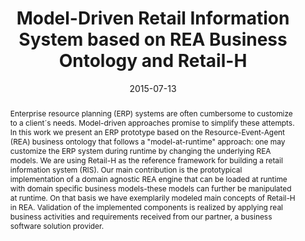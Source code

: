 ---
abstract: 'Enterprise resource planning (ERP) systems are often cumbersome to customize
  to a client´s needs. Model-driven approaches promise to simplify these attempts.
  In this work we present an ERP prototype based on the Resource-Event-Agent (REA)
  business ontology that follows a "model-at-runtime" approach: one may customize
  the ERP system during runtime by changing the underlying REA models. We are using
  Retail-H as the reference framework for building a retail information system (RIS).
  Our main contribution is the prototypical implementation of a domain agnostic REA
  engine that can be loaded at runtime with domain specific business models-these
  models can further be manipulated at runtime. On that basis we have exemplarily
  modeled main concepts of Retail-H in REA. Validation of the implemented components
  is realized by applying real business activities and requirements received from
  our partner, a business software solution provider.'
authors:
- Bernhard Wally
- Alexandra Mazak
- Bernhard Kratzwald
- Christian Huemer
date: '2015-07-13'
featured: false
links:
- name: Publik
  url: https://publik.tuwien.ac.at/showentry.php?ID=240407&lang=2
publication: 'Talk: 17th IEEE Conference on Business Informatics, Lissabon, Portugal;
  07-13-2015 - 07-16-2015; in: "Proceedings of the 17th IEEE Conference on Business
  Informatics (CBI)", IEEE, (2015), ISBN: 978-1-4673-7340-1; 116 - 124'
publication_types:
- '1'
publishDate: '2015-07-13'
title: Model-Driven Retail Information System based on REA Business Ontology and Retail-H
url_pdf: http://publik.tuwien.ac.at/files/PubDat_240407.pdf
---
